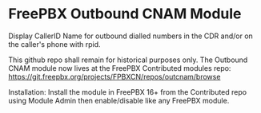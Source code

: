 # FreePBX Outbound CNAM Module

Display CallerID Name for outbound dialled numbers in the CDR and/or on the caller's phone with rpid. 

This github repo shall remain for historical purposes only. The Outbound CNAM module now lives at the FreePBX Contributed modules repo: https://git.freepbx.org/projects/FPBXCN/repos/outcnam/browse

Installation:
Install the module in FreePBX 16+ from the Contributed repo using Module Admin then enable/disable like any FreePBX module.

